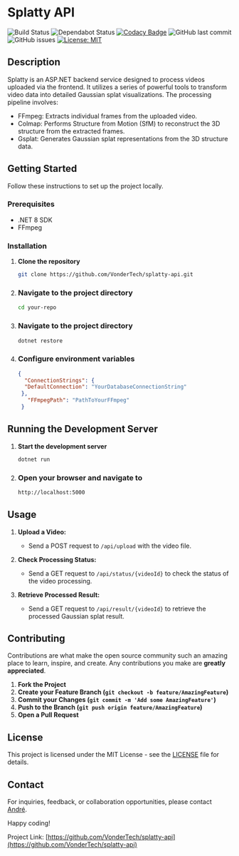 # Splatty API

![Build Status](https://github.com/VonderTech/splatty-api/actions/workflows/dotnet.yml/badge.svg)
![Dependabot Status](https://img.shields.io/badge/Dependabot-enabled-brightgreen.svg)
[![Codacy Badge](https://app.codacy.com/project/badge/Grade/a9b2ae5ae7a84f96a5f7356764ac35ff)](https://app.codacy.com/gh/VonderTech/splatty-api/dashboard?utm_source=gh&utm_medium=referral&utm_content=&utm_campaign=Badge_grade)
![GitHub last commit](https://img.shields.io/github/last-commit/VonderTech/splatty-api)
![GitHub issues](https://img.shields.io/github/issues/VonderTech/splatty-api)
[![License: MIT][license_badge]][license_link]

## Description

Splatty is an ASP.NET backend service designed to process videos uploaded via the frontend. It utilizes a series of powerful tools to transform video data into detailed Gaussian splat visualizations. The processing pipeline involves:

- FFmpeg: Extracts individual frames from the uploaded video.
- Colmap: Performs Structure from Motion (SfM) to reconstruct the 3D structure from the extracted frames.
- Gsplat: Generates Gaussian splat representations from the 3D structure data.

## Getting Started

Follow these instructions to set up the project locally.

### Prerequisites

- .NET 8 SDK
- FFmpeg

### Installation

1. **Clone the repository**

   ```sh
   git clone https://github.com/VonderTech/splatty-api.git
    ```

2. ### Navigate to the project directory
   ```sh
   cd your-repo
    ```
3. ### Navigate to the project directory
   ```sh
   dotnet restore
   ```

4. ### Configure environment variables
   ```json
   {
     "ConnectionStrings": {
     "DefaultConnection": "YourDatabaseConnectionString"
    },
      "FFmpegPath": "PathToYourFFmpeg"
    }
   ```
## Running the Development Server
1. **Start the development server**

   ```sh
   dotnet run
    ```

2. ### Open your browser and navigate to
   ```sh
   http://localhost:5000
    ```

## Usage

1. **Upload a Video:**

    - Send a POST request to `/api/upload` with the video file.

2. **Check Processing Status:**

    - Send a GET request to `/api/status/{videoId}` to check the status of the video processing.

3. **Retrieve Processed Result:**

    - Send a GET request to `/api/result/{videoId}` to retrieve the processed Gaussian splat result.

## Contributing

Contributions are what make the open source community such an amazing place to learn, inspire, and create. Any contributions you make are **greatly appreciated**.

1. **Fork the Project**
2. **Create your Feature Branch (`git checkout -b feature/AmazingFeature`)**
3. **Commit your Changes (`git commit -m 'Add some AmazingFeature'`)**
4. **Push to the Branch (`git push origin feature/AmazingFeature`)**
5. **Open a Pull Request**

## License

This project is licensed under the MIT License - see the [LICENSE](LICENSE) file for details.

## Contact

For inquiries, feedback, or collaboration opportunities, please contact [André](mailto:hello@vondertech.com).

Happy coding!

Project Link: [https://github.com/VonderTech/splatty-api](https://github.com/VonderTech/splatty-api)

[license_badge]: https://img.shields.io/badge/license-MIT-blue.svg
[license_link]: https://opensource.org/licenses/MIT
